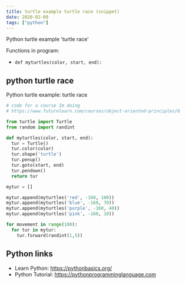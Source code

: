 ```yaml
---
title: turtle example turtle race (snippet)
date: 2020-02-09
tags: ["python"]
---
```

Python turtle example 'turtle race'

Functions in program: 
* `def myturtles(color, start, end):`

## python turtle race

Python turtle example: turtle race

```python
# code for a course Im doing
# https://www.futurelearn.com/courses/object-oriented-principles/6

from turtle import Turtle
from random import randint

def myturtles(color, start, end):
  tur = Turtle()
  tur.color(color)
  tur.shape('turtle')
  tur.penup()
  tur.goto(start, end)
  tur.pendown()
  return tur

mytur = []

mytur.append(myturtles('red', -160, 100))
mytur.append(myturtles('blue', -160, 70))
mytur.append(myturtles('purple', -160, 40))
mytur.append(myturtles('pink', -160, 10))

for movement in range(100):
  for tur in mytur:
    tur.forward(randint(1,5))

```

## Python links

- Learn Python: https://pythonbasics.org/
- Python Tutorial: https://pythonprogramminglanguage.com
